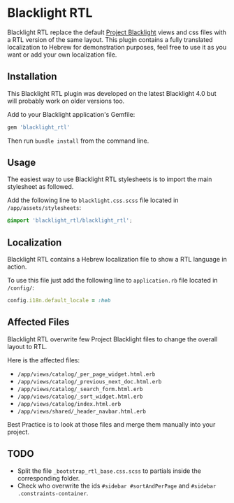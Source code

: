 Blacklight RTL
==============

Blacklight RTL replace the default [Project Blacklight](https://github.com/projectblacklight/blacklight/ "Project Blacklight") views and css files with a RTL version of the same layout.
This plugin contains a fully translated localization to Hebrew for demonstration purposes, feel free to use it as you want or add your own localization file.

Installation
------------

This Blacklight RTL plugin was developed on the latest Blacklight 4.0 but will probably work on older versions too.

Add to your Blacklight application's Gemfile:
```bash
gem 'blacklight_rtl'
```

Then run `bundle install` from the command line.

Usage
-----

The easiest way to use Blacklight RTL stylesheets is to import the main stylesheet as followed.

Add the following line to `blacklight.css.scss` file located in `/app/assets/stylesheets`:

```css
@import 'blacklight_rtl/blacklight_rtl';
```

Localization
------------

Blacklight RTL contains a Hebrew localization file to show a RTL language in action.

To use this file just add the following line to `application.rb` file located in `/config/`:

```ruby
config.i18n.default_locale = :heb
```

Affected Files
--------------

Blacklight RTL overwrite few Project Blacklight files to change the overall layout to RTL.

Here is the affected files:

  * `/app/views/catalog/_per_page_widget.html.erb`
  * `/app/views/catalog/_previous_next_doc.html.erb`
  * `/app/views/catalog/_search_form.html.erb`
  * `/app/views/catalog/_sort_widget.html.erb`
  * `/app/views/catalog/index.html.erb`
  * `/app/views/shared/_header_navbar.html.erb`

Best Practice is to look at those files and merge them manually into your project.


TODO
----

  * Split the file `_bootstrap_rtl_base.css.scss` to partials inside the corresponding folder.
  * Check who overwrite the ids `#sidebar #sortAndPerPage` and `#sidebar .constraints-container`.
